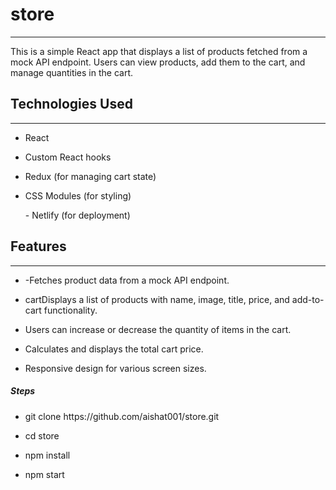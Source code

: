 <h1>store</h1>
<hr><p>This is a simple React app that displays a list of products fetched from a mock API endpoint. Users can view products, add them to the cart, and manage quantities in the cart.</p><h2>Technologies Used</h2>
<hr>
<ul>
<li>React</li>
</ul>
<ul>
<li>Custom React hooks
</li>
</ul>
<ul>
<li> Redux (for managing cart state)</li>
</ul>
<ul>
<li>CSS Modules (for styling)
</li>
</ul>

<ul>
- Netlify (for deployment)
</ul>
<ul>
</ul><h2>Features</h2>
<hr><ul>
<li>-Fetches product data from a mock API endpoint.</li>
</ul><ul>
<li>cartDisplays a list of products with name, image, title, price, and add-to-cart functionality.</li>
</ul><ul>
<li>Users can increase or decrease the quantity of items in the cart.</li>
</ul><ul>
<li>Calculates and displays the total cart price.</li>
</ul><ul>
<li>Responsive design for various screen sizes.</li>
</ul><h5>Steps</h5><ul>
<li>git clone https://github.com/aishat001/store.git</li>
</ul><ul>
<li>cd store</li>
</ul><ul>
<li>npm install</li>
</ul><ul>
<li>npm start</li>
</ul>